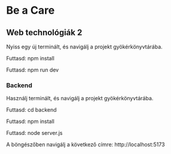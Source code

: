 # Be a Care

## Web technológiák 2


Nyiss egy új terminált, és navigálj a projekt gyökérkönyvtárába.

Futtasd: npm install

Futtasd: npm run dev


### Backend

Használj terminált, és navigálj a projekt gyökérkönyvtárába.

Futtasd: cd backend

Futtasd: npm install

Futtasd: node server.js


A böngészőben navigálj a következő címre: http://localhost:5173

